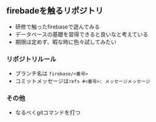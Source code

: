 ## firebadeを触るリポジトリ
- 研修で触ったfirebaseで遊んでみる
- データベースの基礎を習得できると良いなと考えている
- 期限は定めず、暇な時に色々試してみたい

### リポジトリルール
- ブランチ名は `firebase/<番号>`
- コミットメッセージは`refs #<番号>: メッセージメッセージ`

### その他
- なるべくgitコマンドを打つ
